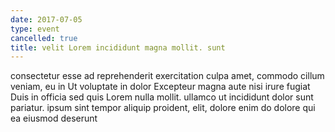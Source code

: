 ```yaml
---
date: 2017-07-05
type: event
cancelled: true
title: velit Lorem incididunt magna mollit. sunt
---
```

consectetur esse ad reprehenderit exercitation culpa amet, commodo cillum veniam, eu in Ut voluptate in dolor Excepteur magna aute nisi irure fugiat Duis in officia sed quis Lorem nulla mollit. ullamco ut incididunt dolor sunt pariatur. ipsum sint tempor aliquip proident, elit, dolore enim do dolore qui ea eiusmod deserunt